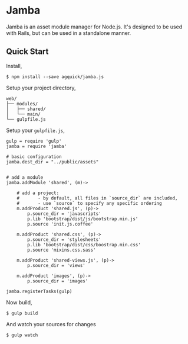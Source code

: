 # Jamba

Jamba is an asset module manager for Node.js. It's designed to be used with Rails, but can be used in a standalone manner.

## Quick Start

Install,

```
$ npm install --save agquick/jamba.js
```

Setup your project directory,

```
web/
├── modules/
│   ├── shared/
│   └── main/
└── gulpfile.js
```

Setup your `gulpfile.js`,

```
gulp = require 'gulp'
jamba = require 'jamba'

# basic configuration
jamba.dest_dir = "../public/assets"


# add a module
jamba.addModule 'shared', (m)->

	# add a project:
	#		- by default, all files in `source_dir` are included,
	#		- use `source` to specify any specific ordering
	m.addProduct 'shared.js', (p)->
		p.source_dir = 'javascripts'
		p.lib 'bootstrap/dist/js/bootstrap.min.js'
		p.source 'init.js.coffee'

	m.addProduct 'shared.css', (p)->
		p.source_dir = 'stylesheets'
		p.lib 'bootstrap/dist/css/boostrap.min.css'
		p.source 'mixins.css.sass'

	m.addProduct 'shared-views.js', (p)->
		p.source_dir = 'views'

	m.addProduct 'images', (p)->
		p.source_dir = 'images'

jamba.registerTasks(gulp)
```

Now build,

```
$ gulp build
```

And watch your sources for changes
```
$ gulp watch
```
